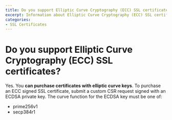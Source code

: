 ```yaml
---
title: Do you support Elliptic Curve Cryptography (ECC) SSL certificates?
excerpt: Information about Elliptic Curve Cryptography (ECC) SSL certificate support at DNSimple.
categories:
- SSL Certificates
---
```


# Do you support Elliptic Curve Cryptography (ECC) SSL certificates?

Yes. You **can purchase certificates with elliptic curve keys**. To purchase an ECC signed SSL certificate, submit a custom CSR request signed with an ECDSA private key. The curve function for the ECDSA key must be one of:

* prime256v1
* secp384r1
